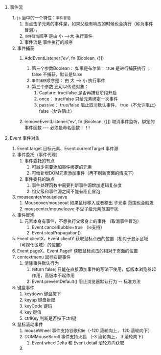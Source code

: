1. 事件流
   1. js  当中的一个特性：`事件冒泡`
      1. 当点击子元素的事件是，如果父级有响应的时候也会执行（称为事件冒泡），
      2. `事件冒泡`顺序 是由 小 -->大 执行事件
      3. 事件流是 事件执行的顺序
   2. 事件捕获
      1. AddEventListener('ev', fn [Boolean, {}])
         1. 第三个参数Boolean： 如果是布尔值： true 是进行捕获执行 ；false 不捕获，默认是false
         2. `事件捕获`顺序是： 由 大 --> 小 执行事件
         3. 第三个参数 还可以传递对象：
            1. Capture: true/false  是否再捕获阶段开启
            2. once： true/false    只给元素绑定一次事件
            3. passive： true/false   阻止取消默认事件， true（不允许阻止）false（允许阻止）
      
      2. removeEventListener('ev', fn [Boolean, {}]) 取消事件监听，绑定的事件函数 --- 必须是命名函数！！! 
   
2. Event 事件对象

   1. Event.target 目标元素、Event.currentTarget 事件源
   2. 事件委托（事件代理）
      1. 事件委托的有点
         1. 可减少需要添加事件绑定的元素
         2. 可给新增DOM元素添加事件（再不刷新页面的情况下）
      2. 事件委托的缺点
         1. 事件处理函数中需要判断事件源增加逻辑复杂度
         2. 祖父级和事件源之间不能有阻止冒泡
   3. mouseenter/mouseleave
      1. Mouseover/mouseout 如果鼠标移入或者移出 子元素 范围也会触发
      2. mouseenter/mouseleave 不受子级元素范围干扰
   4. 事件冒泡
      1. 元素本身有事件，不想执行父级身上的事件 （取消事件冒泡）
         1. Event.cancelBubble=true （ie支持）
         2. Event.stopPropagation()
   5. Event.clientX、Event.clientY 获取鼠标点击的位置（相对于显示区域（可视化区域）的位置）
   6. Event.pageX、Event.PageY 获取鼠标点击的相对于页面的位置
   7. contextmenu  鼠标右键事件
      1. 清除事件默认行为
         1. return false; 只能在直接添加事件的写法下使用，低版本浏览器起作用，高版本不起作用
         2. Event.preventDefault() 阻止浏览器默认行为 -- 标准方法
   8. 键盘事件 
      1. keydown 键盘按下
      2. keyup 键盘抬起
      3. keyCode 键码
      4. key 键值
      5. ctrlKey 判断是否按下ctrl键
   9. 鼠标滚动事件
      1. mouseWheel 事件支持谷歌和ie（-120 滚轮向上， 120 滚轮向下）
      2. DOMMouseScroll 事件支持火狐 （-3 滚轮向上， 3  滚轮向下）
         1. Event.wheelDelta 和 Event.detail 滚轮方向获取
      3. 
